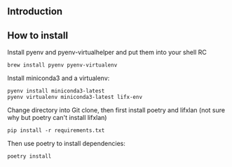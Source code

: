 ## Introduction

## How to install

Install pyenv and pyenv-virtualhelper and put them into your shell RC

```
brew install pyenv pyenv-virtualenv
```

Install miniconda3 and a virtualenv:

```
pyenv install miniconda3-latest
pyenv virtualenv miniconda3-latest lifx-env
```

Change directory into Git clone, then first install poetry and lifxlan (not sure why but poetry can't install lifxlan)

```
pip install -r requirements.txt
```

Then use poetry to install dependencies:

```
poetry install
```